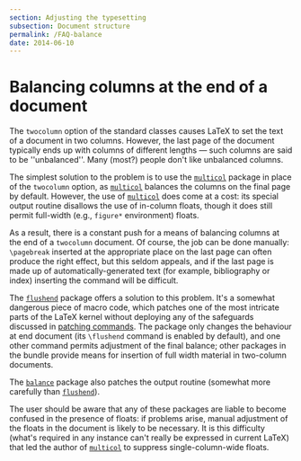 ```yaml
---
section: Adjusting the typesetting
subsection: Document structure
permalink: /FAQ-balance
date: 2014-06-10
---
```


# Balancing columns at the end of a document

The `twocolumn` option of the standard classes causes
LaTeX to set the text of a document in two columns.  However, the last
page of the document typically ends up with columns of different
lengths&nbsp;&mdash; such columns are said to be ''unbalanced''.  Many (most?)
people don't like unbalanced columns.

The simplest solution to the problem is to use the [`multicol`](https://ctan.org/pkg/multicol)
package in place of the `twocolumn` option, as
[`multicol`](https://ctan.org/pkg/multicol) balances the columns on the final page by default.
However, the use of [`multicol`](https://ctan.org/pkg/multicol) does come at a cost: its
special output routine disallows the use of in-column floats, though
it does still permit full-width (e.g., `figure*`
environment) floats. 

As a result, there is a constant push for a means of balancing columns
at the end of a `twocolumn` document.  Of course, the job can
be done manually: `\pagebreak` inserted at the appropriate place on
the last page can often produce the right effect, but this seldom
appeals, and if the last page is made up of automatically-generated
text (for example, bibliography or index) inserting the command will
be difficult.

The [`flushend`](https://ctan.org/pkg/flushend) package offers a solution to this problem.  It's a
somewhat dangerous piece of macro code, which patches one of the most
intricate parts of the LaTeX kernel without deploying any of the
safeguards discussed in [patching commands](/FAQ-patch).
The package only changes the behaviour at end document (its
`\flushend` command is enabled by default), and one other command
permits adjustment of the final balance; other packages in the bundle
provide means for insertion of full width material in two-column
documents.

The [`balance`](https://ctan.org/pkg/balance) package also patches the output routine
(somewhat more carefully than [`flushend`](https://ctan.org/pkg/flushend)).

The user should be aware that any of these packages are liable to
become confused in the presence of floats: if problems arise, manual
adjustment of the floats in the document is likely to be necessary.
It is this difficulty (what's required in any instance can't really be
expressed in current LaTeX) that led the author of
[`multicol`](https://ctan.org/pkg/multicol) to suppress single-column-wide floats.

